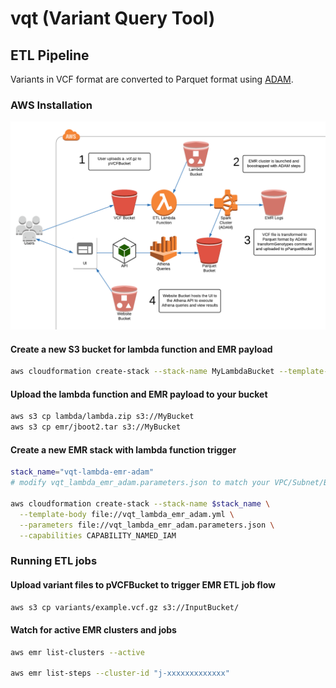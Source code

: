 # vqt (Variant Query Tool)

## ETL Pipeline

Variants in VCF format are converted to Parquet format using [ADAM](https://github.com/bigdatagenomics/adam).

### AWS Installation

![Backend](https://raw.githubusercontent.com/bioteam/vqt/assets/backend.png)

#### Create a new S3 bucket for lambda function and EMR payload

```sh
aws cloudformation create-stack --stack-name MyLambdaBucket --template-body file://vqt_lambda_bucket.yml
```

#### Upload the lambda function and EMR payload to your bucket

```sh
aws s3 cp lambda/lambda.zip s3://MyBucket
aws s3 cp emr/jboot2.tar s3://MyBucket
```

#### Create a new EMR stack with lambda function trigger

```sh
stack_name="vqt-lambda-emr-adam"
# modify vqt_lambda_emr_adam.parameters.json to match your VPC/Subnet/Buckets

aws cloudformation create-stack --stack-name $stack_name \
  --template-body file://vqt_lambda_emr_adam.yml \
  --parameters file://vqt_lambda_emr_adam.parameters.json \
  --capabilities CAPABILITY_NAMED_IAM
```

### Running ETL jobs

#### Upload variant files to pVCFBucket to trigger EMR ETL job flow

```sh
aws s3 cp variants/example.vcf.gz s3://InputBucket/
```

#### Watch for active EMR clusters and jobs

```sh
aws emr list-clusters --active

aws emr list-steps --cluster-id "j-xxxxxxxxxxxxx"
```